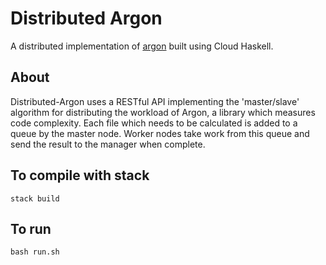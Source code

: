 # Distributed Argon

A distributed implementation of [argon](https://github.com/rubik/argon) built using Cloud Haskell.

## About
Distributed-Argon uses a RESTful API implementing the 'master/slave' algorithm for distributing the workload of Argon, a library which measures code complexity. Each file which needs to be calculated is added to a queue by the master node. Worker nodes take work from this queue and send the result to the manager when complete.

## To compile with stack
``` stack build ```

## To run
``` bash run.sh ```
